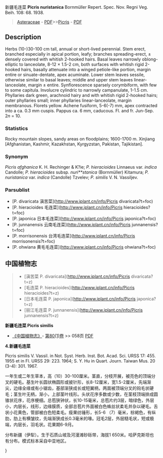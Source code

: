 新疆毛连菜 **Picris nuristanica** Bornmüller Repert. Spec. Nov. Regni Veg. Beih. 108: 68. 1938.

> [Asteraceae](http://www.iplant.cn/info/Asteraceae?t=foc) - [PDF](http://www.iplant.cn/foc/pdf/Asteraceae.pdf)>>[Picris](http://www.iplant.cn/info/Picris?t=foc) - [PDF](http://www.iplant.cn/foc/pdf/Picris.pdf)

## Description

Herbs (10-)30-100 cm tall, annual or short-lived perennial. Stem erect, branched especially in apical portion, leafy; branches spreading-erect, ± densely covered with whitish 2-hooked hairs. Basal leaves narrowly oblong-elliptic to lanceolate, 8-12 × 1.5-2 cm, both surfaces with whitish rigid 2-hooked hairs, basally attenuate into a winged petiole-like portion, margin entire or sinuate-dentate, apex acuminate. Lower stem leaves sessile, otherwise similar to basal leaves; middle and upper stem leaves linear-lanceolate, margin ± entire. Synflorescence sparsely corymbiform, with few to some capitula. Involucre cylindric to narrowly campanulate, 1-1.5 cm. Phyllaries dark green, arachnoid hairy and with whitish rigid 2-hooked hairs; outer phyllaries small; inner phyllaries linear-lanceolate, margin membranous. Florets yellow. Achene fusiform, 5-6(-7) mm, apex contracted into a ca. 0.3 mm cuspis. Pappus ca. 6 mm, caducous. Fl. and fr. Jun-Sep. 2*n* = 10.

### Statistics
Rocky mountain slopes, sandy areas on floodplains; 1600-1700 m. Xinjiang [Afghanistan, Kashmir, Kazakhstan, Kyrgyzstan, Pakistan, Tajikistan].

### Synonym
*Picris afghanica* K. H. Rechinger & K?ie; *P. hieracioides* Linnaeus var. *indica* Candolle; *P. hieracioides* subsp. *nuri**stanica* (Bornmüller) Kitamura; *P. nuristanica* var. *indica* (Candolle) Tzvelev; *P. similis* V. N. Vassiljev.

### Parsublist

* [P.  divaricata  滇苦菜](http://www.iplant.cn/info/Picris divaricata?t=foc)
* [P.  hieracioides  毛连菜](http://www.iplant.cn/info/Picris hieracioides?t=foc)
* [P.  japonica  日本毛连菜](http://www.iplant.cn/info/Picris japonica?t=foc)
* [P.  junnanensis  云南毛连菜](http://www.iplant.cn/info/Picris junnanensis?t=foc)
* [P.  morrisonensis  台湾毛连菜](http://www.iplant.cn/info/Picris morrisonensis?t=foc)
* [P.  ohwiana  黄毛毛连菜](http://www.iplant.cn/info/Picris ohwiana?t=foc)

## 中国植物志

> * [滇苦菜  P.  divaricata](http://www.iplant.cn/info/Picris divaricata?t=z)
> * [毛连菜  P.  hieracioides](http://www.iplant.cn/info/Picris hieracioides?t=z)
> * [日本毛连菜  P.  japonica](http://www.iplant.cn/info/Picris japonica?t=z)
> * [丽江毛连菜  P.  junnanensis](http://www.iplant.cn/info/Picris junnanensis?t=z)

**新疆毛连菜 Picris similis**

* [《中国植物志》](http://www.iplant.cn/frps)- [第80(1)卷](http://www.iplant.cn/frps/vol/80(1)) >> 058页 [PDF](http://www.iplant.cn/frps/pdf/80(1)/058.PDF)

**4.新疆毛连菜**

Picris similis V. Vassil. in Not. Syst. Herb. Inst. Bot. Acad. Sci. URSS 17: 455. 1955 et in Fl. URSS 29: 223. 1964; S. Y. Hu in Quart. Journ. Taiwan Mus. 20 (3-4): 301. 1967.

一年生或二年生草本，高（10）30-100厘米。茎直，分枝开展，被亮色的顶端分叉的硬毛。基生叶长圆状椭圆形或披针形，长8-12厘米，宽1.5-2厘米，先端渐尖，边缘全缘或有小锯齿，基部渐狭成长或短翼柄，两面被顶端分叉的钩毛状硬毛；茎生叶无柄，渐小，上部茎叶线形。头状花序多数或少数，在茎枝顶端排成圆锥状花序，花序梗细。总苞狭钟状，长10-15毫米，总苞片约3层，暗绿色，外层小，内层长，线形，边缘膜质，全部总苞片外面被白色蛛丝状柔毛并杂以硬毛。舌状小花黄色，管部被白色短柔毛。瘦果纺锤形，长5-6 （7）毫米，棕褐色，有纵肋，肋上有横皱纹，先端渐狭成长0.3毫米的喙。冠毛2层，外层糙毛状，短或极端，内层长，羽毛状。花果期6-9月。

分布新疆（伊犁）。生于石质山坡及河漫滩砂砾带，海拔1 650米。哈萨克斯坦也有分布。模式标本采自中亚地区。

}